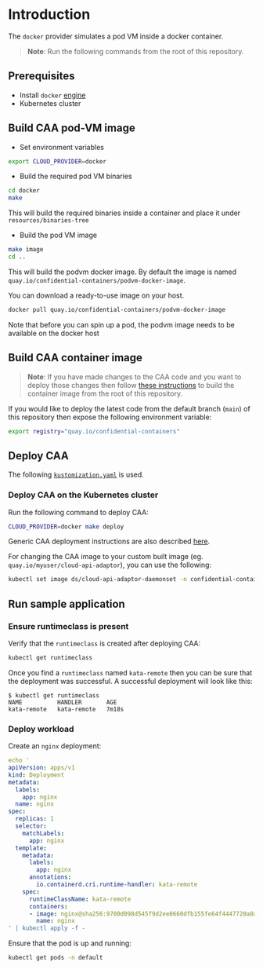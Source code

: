 # Introduction

The `docker` provider simulates a pod VM inside a docker container.

> **Note**: Run the following commands from the root of this repository.

## Prerequisites

- Install `docker` [engine](https://docs.docker.com/engine/install/)
- Kubernetes cluster

## Build CAA pod-VM image

- Set environment variables

```bash
export CLOUD_PROVIDER=docker
```

- Build the required pod VM binaries
 
```bash
cd docker
make
```

This will build the required binaries inside a container and place 
it under `resources/binaries-tree`

- Build the pod VM image

```bash
make image
cd ..
```

This will build the podvm docker image. By default the image is named `quay.io/confidential-containers/podvm-docker-image`.

You can download a ready-to-use image on your host.

```bash
docker pull quay.io/confidential-containers/podvm-docker-image
```

Note that before you can spin up a pod, the podvm image needs to be available on the docker host

## Build CAA container image

> **Note**: If you have made changes to the CAA code and you want to deploy those changes then follow [these instructions](https://github.com/confidential-containers/cloud-api-adaptor/blob/main/src/cloud-api-adaptor/install/README.md#building-custom-cloud-api-adaptor-image) to build the container image from the root of this repository.

If you would like to deploy the latest code from the default branch (`main`) of this repository then expose the following environment variable:

```bash
export registry="quay.io/confidential-containers"
```

## Deploy CAA

The following [`kustomization.yaml`](../install/overlays/docker/kustomization.yaml) is used.


### Deploy CAA on the Kubernetes cluster

Run the following command to deploy CAA:

```bash
CLOUD_PROVIDER=docker make deploy
```

Generic CAA deployment instructions are also described [here](../install/README.md).

For changing the CAA image to your custom built image (eg. `quay.io/myuser/cloud-api-adaptor`),
you can use the following:

```bash
kubectl set image ds/cloud-api-adaptor-daemonset -n confidential-containers-system cloud-api-adaptor-con=quay.io/myuser/cloud-api-adaptor
```

## Run sample application

### Ensure runtimeclass is present

Verify that the `runtimeclass` is created after deploying CAA:

```bash
kubectl get runtimeclass
```

Once you find a `runtimeclass` named `kata-remote` then you can be sure that the deployment was successful. A successful deployment will look like this:

```console
$ kubectl get runtimeclass
NAME          HANDLER       AGE
kata-remote   kata-remote   7m18s
```

### Deploy workload

Create an `nginx` deployment:

```yaml
echo '
apiVersion: apps/v1
kind: Deployment
metadata:
  labels:
    app: nginx
  name: nginx
spec:
  replicas: 1
  selector:
    matchLabels:
      app: nginx
  template:
    metadata:
      labels:
        app: nginx
      annotations:
        io.containerd.cri.runtime-handler: kata-remote
    spec:
      runtimeClassName: kata-remote
      containers:
      - image: nginx@sha256:9700d098d545f9d2ee0660dfb155fe64f4447720a0a763a93f2cf08997227279
        name: nginx
' | kubectl apply -f -
```

Ensure that the pod is up and running:

```bash
kubectl get pods -n default
```
